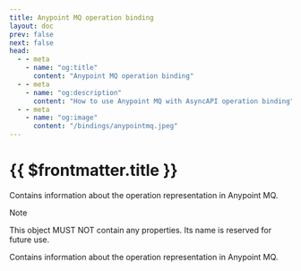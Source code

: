 ```yaml
---
title: Anypoint MQ operation binding
layout: doc
prev: false
next: false
head:
  - - meta
    - name: "og:title"
      content: "Anypoint MQ operation binding"
  - - meta
    - name: "og:description"
      content: "How to use Anypoint MQ with AsyncAPI operation binding"
  - - meta
    - name: "og:image"
      content: "/bindings/anypointmq.jpeg"
---
```


# {{ $frontmatter.title }}

Contains information about the operation representation in Anypoint MQ.

> [!NOTE]
> This object MUST NOT contain any properties. Its name is reserved for future use.

Contains information about the operation representation in Anypoint MQ.